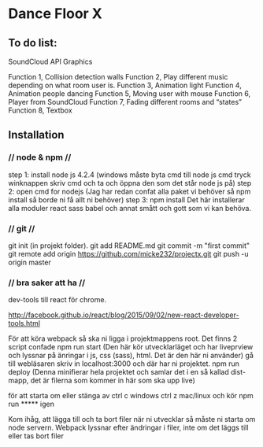 # Dance Floor X


## To do list:

SoundCloud API
Graphics

Function 1, Collision detection walls
Function 2, Play different music depending on what room user is.
Function 3, Animation light
Function 4, Animation people dancing
Function 5, Moving user with mouse
Function 6, Player from SoundCloud
Function 7, Fading different rooms and “states”
Function 8, Textbox 




## Installation

### // node & npm //
step 1: install node js 4.2.4
(windows måste byta cmd till node js cmd tryck winknappen skriv cmd och ta och öppna den som det står node js på) 
step 2: open cmd for nodejs
(Jag har redan confat alla paket vi behöver så npm install så borde ni få allt ni behöver)
step 3: npm install
Det här installerar alla moduler react sass babel och annat smått och gott som vi kan behöva.


### // git //

git init (in projekt folder).
git add README.md
git commit -m "first commit"
git remote add origin https://github.com/micke232/projectx.git
git push -u origin master


### // bra saker att ha //

dev-tools till react för chrome.

http://facebook.github.io/react/blog/2015/09/02/new-react-developer-tools.html


För att köra webpack så ska ni ligga i projektmappens root.
Det finns 2 script confade
npm run start (Den här kör utvecklarläget och har liveprview och lyssnar på änringar i js, css (sass), html. Det är den här ni använder) gå till webläsaren skriv in localhost:3000 och där har ni projektet. 
npm run deploy (Denna minifierar hela projektet och samlar det i en så kallad dist-mapp, det är filerna som kommer in här som ska upp live)

för att starta om eller stänga av ctrl c windows ctrl z mac/linux och kör npm run ***** igen

Kom ihåg, att lägga till och ta bort filer när ni utvecklar så måste ni starta om node servern. Webpack lyssnar efter ändringar i filer, inte om det läggs till eller tas bort filer